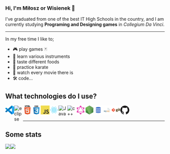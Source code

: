### Hi, I'm Miłosz or Wisienek 🍒

I've graduated from one of the best IT High Schools in the country, and I am currently studying **Programing and Designing games** in *Collegium Da Vinci*.

---

In my free time I like to;
- 🎮 play games 🃏
- 🎸 learn various instruments
- 🍜 taste different foods
- 🥋 practice karate
- 🎥 watch every movie there is
- 🛠 code...

## What technologies do I use?

<img align="left" alt="Visual Studio Code" width="28px" src="https://raw.githubusercontent.com/github/explore/80688e429a7d4ef2fca1e82350fe8e3517d3494d/topics/visual-studio-code/visual-studio-code.png" />
<img align="left" alt="eclipse" width="28px" src="https://cdn.jsdelivr.net/npm/simple-icons@5.18.0/icons/eclipseide.svg" />
<img align="left" alt="HTML5" width="28px" src="https://raw.githubusercontent.com/github/explore/80688e429a7d4ef2fca1e82350fe8e3517d3494d/topics/html/html.png" />
<img align="left" alt="CSS3" width="28px" src="https://raw.githubusercontent.com/github/explore/80688e429a7d4ef2fca1e82350fe8e3517d3494d/topics/css/css.png" />
<img align="left" alt="JavaScript" width="28px" src="https://raw.githubusercontent.com/github/explore/80688e429a7d4ef2fca1e82350fe8e3517d3494d/topics/javascript/javascript.png" />
<img align="left" alt="React" width="28px" src="https://raw.githubusercontent.com/github/explore/80688e429a7d4ef2fca1e82350fe8e3517d3494d/topics/react/react.png" />
<img align="left" alt="Java" width="28px" src="https://cdn.jsdelivr.net/npm/simple-icons@5.18.0/icons/java.svg" />
<img align="left" alt="c++" width="28px" src="https://cdn.jsdelivr.net/npm/simple-icons@5.18.0/icons/cplusplus.svg" />
<img align="left" alt="GraphQL" width="28px" src="https://raw.githubusercontent.com/github/explore/80688e429a7d4ef2fca1e82350fe8e3517d3494d/topics/graphql/graphql.png" />
<img align="left" alt="Node.js" width="28px" src="https://raw.githubusercontent.com/github/explore/80688e429a7d4ef2fca1e82350fe8e3517d3494d/topics/nodejs/nodejs.png" />
<img align="left" alt="SQL" width="28px" src="https://raw.githubusercontent.com/github/explore/80688e429a7d4ef2fca1e82350fe8e3517d3494d/topics/sql/sql.png" />
<img align="left" alt="MySQL" width="28px" src="https://raw.githubusercontent.com/github/explore/80688e429a7d4ef2fca1e82350fe8e3517d3494d/topics/mysql/mysql.png" />
<img align="left" alt="Git" width="28px" src="https://raw.githubusercontent.com/github/explore/80688e429a7d4ef2fca1e82350fe8e3517d3494d/topics/git/git.png" />
<img align="left" alt="GitHub" width="28px" src="https://raw.githubusercontent.com/github/explore/78df643247d429f6cc873026c0622819ad797942/topics/github/github.png" />  

<br/>
<br/>

---

## Some stats

<a href="https://github.com/wisienek/github-readme-stats">
  <img align="left" src="https://github-readme-stats.vercel.app/api?username=wisienek&show_icons=true&theme=react&hide=prs,issues&count_private=true" />
</a>

<a href="https://github.com/wisienek/github-readme-stats">
  <img align="left" src="https://github-readme-stats.vercel.app/api/top-langs/?username=wisienek&layout=compact&theme=react&langs_count=8" />
</a>

<!-- [![Wakatime stats](https://github-readme-stats.vercel.app/api/wakatime?username=wisienek)](https://github.com/wisienek/github-readme-stats) -->

